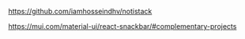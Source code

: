 https://github.com/iamhosseindhv/notistack

https://mui.com/material-ui/react-snackbar/#complementary-projects
